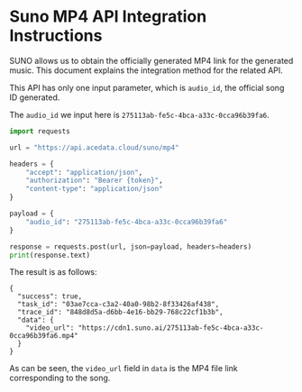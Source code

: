 # Suno MP4 API Integration Instructions

SUNO allows us to obtain the officially generated MP4 link for the generated music. This document explains the integration method for the related API.

This API has only one input parameter, which is `audio_id`, the official song ID generated.

The `audio_id` we input here is `275113ab-fe5c-4bca-a33c-0cca96b39fa6`.

```python
import requests

url = "https://api.acedata.cloud/suno/mp4"

headers = {
    "accept": "application/json",
    "authorization": "Bearer {token}",
    "content-type": "application/json"
}

payload = {
    "audio_id": "275113ab-fe5c-4bca-a33c-0cca96b39fa6"
}

response = requests.post(url, json=payload, headers=headers)
print(response.text)
```

The result is as follows:

```
{
  "success": true,
  "task_id": "03ae7cca-c3a2-40a0-98b2-8f33426af438",
  "trace_id": "848d8d5a-d6bb-4e16-bb29-768c22cf1b3b",
  "data": {
    "video_url": "https://cdn1.suno.ai/275113ab-fe5c-4bca-a33c-0cca96b39fa6.mp4"
  }
}
```

As can be seen, the `video_url` field in `data` is the MP4 file link corresponding to the song.